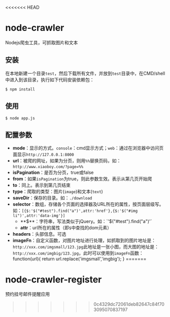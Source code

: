 <<<<<<< HEAD
# node-crawler
Nodejs爬虫工具，可抓取图片和文本

## 安装
在本地新建一个目录`test`，然后下载所有文件，并放到`test`目录中，在CMD/shell中进入到该目录，执行如下代码安装依赖包：
```shell
$ npm install
```

## 使用
```shell
$ node app.js
```

## 配置参数 
- **mode**：显示的方式。`console`：cmd显示方式；`web`：通过在浏览器中访问页面显示`http://127.0.0.1:8000`
- **url**：被爬的网址，如果为分页，则用`%%`替换页码，如：`http://www.xiaoboy.com/?page=%%`
- **isPagination**：是否为分页，true或false
- **from**：如果`isPagination`为true，则此参数生效。表示从第几页开始爬
- **to**：同上。表示到第几页结束
- **type**：爬取的类型：图片(`image`)和文本(`text`)
- **saveDir**：保存的目录。如：`./download`
- **selector**：数组，存储各个页面的选择器及URL所在的属性，按页面层级写。如：`[{$:'$("#test").find("a")',attr:'href'},{$:'$("#img li")',attr:'data-img'}]`
	- **$**：字符串，写法类似于jQuery。如：`'$("#test").find("a")'`
	- **attr**：url所在的属性（即`$`中查找的dom元素）
- **headers**：头部信息。可选
- **imageFn**：自定义函数，对图片地址进行处理，如抓取到的图片地址是：`http://xxx.com/imgsmall/123.jpg`此地址是一张小图，而大图的地址是：`http://xxx.com/imgbig/123.jpg`，此时可以使用到`imageFn`函数：function(url){ return url.replace('imgsmall','imgbig'); }
=======
# node-crawler-register
预约挂号邮件提醒应用
>>>>>>> 0c4329dc72061deb82647c84f703095070837197
